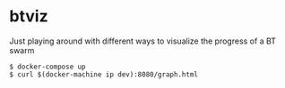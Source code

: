 # btviz

Just playing around with different ways to visualize the progress of a BT swarm

```
$ docker-compose up
$ curl $(docker-machine ip dev):8080/graph.html
```
